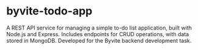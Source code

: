 # byvite-todo-app
A REST API service for managing a simple to-do list application, built with Node.js and Express. Includes endpoints for CRUD operations, with data stored in MongoDB. Developed for the Byvite backend development task.
